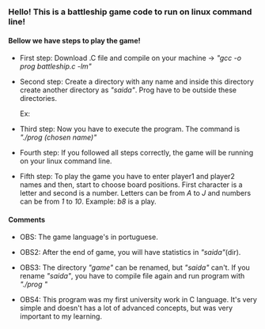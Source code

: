 ### Hello! This is a battleship game code to run on linux command line!

#### Bellow we have steps to play the game!

 - First step:  Download .C file and compile on your machine -> *"gcc -o prog battleship.c -lm"*

 - Second step: Create a directory with any name and inside this directory create another directory as *"saida"*. Prog have to be outside these directories.

   Ex:

 - Third step: Now you have to execute the program. The command is *"./prog (chosen name)"*

 - Fourth step: If you followed all steps correctly, the game will be running on your linux command line.

 - Fifth step: To play the game you have to enter player1 and player2 names and then, start to choose board positions. First character is a letter and second is a number. Letters can be from *A* to *J* and numbers can be from *1* to *10*. Example: *b8* is a play.


#### Comments

 - OBS: The game language's in portuguese.

 - OBS2: After the end of game, you will have statistics in *"saida"*(dir).

 - OBS3: The directory *"game"* can be renamed, but *"saida"* can't. If you rename *"saida"*, you have to compile file again and run program with *"./prog <chosen name>"*

 - OBS4: This program was my first university work in C language. It's very simple and doesn't has a lot of advanced concepts, but was very important to my learning.




